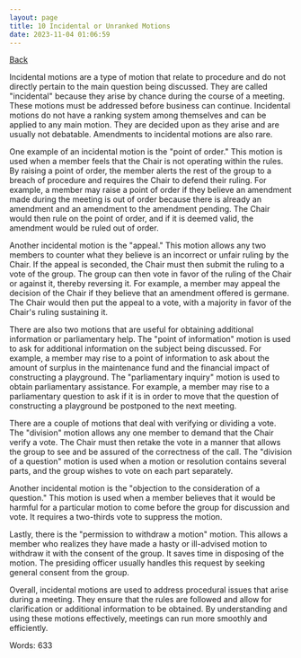 ```yaml
---
layout: page
title: 10 Incidental or Unranked Motions
date: 2023-11-04 01:06:59
---
```


[Back](./)


Incidental motions are a type of motion that relate to procedure and do not directly pertain to the main question being discussed. They are called "incidental" because they arise by chance during the course of a meeting. These motions must be addressed before business can continue. Incidental motions do not have a ranking system among themselves and can be applied to any main motion. They are decided upon as they arise and are usually not debatable. Amendments to incidental motions are also rare.

One example of an incidental motion is the "point of order." This motion is used when a member feels that the Chair is not operating within the rules. By raising a point of order, the member alerts the rest of the group to a breach of procedure and requires the Chair to defend their ruling. For example, a member may raise a point of order if they believe an amendment made during the meeting is out of order because there is already an amendment and an amendment to the amendment pending. The Chair would then rule on the point of order, and if it is deemed valid, the amendment would be ruled out of order.

Another incidental motion is the "appeal." This motion allows any two members to counter what they believe is an incorrect or unfair ruling by the Chair. If the appeal is seconded, the Chair must then submit the ruling to a vote of the group. The group can then vote in favor of the ruling of the Chair or against it, thereby reversing it. For example, a member may appeal the decision of the Chair if they believe that an amendment offered is germane. The Chair would then put the appeal to a vote, with a majority in favor of the Chair's ruling sustaining it.

There are also two motions that are useful for obtaining additional information or parliamentary help. The "point of information" motion is used to ask for additional information on the subject being discussed. For example, a member may rise to a point of information to ask about the amount of surplus in the maintenance fund and the financial impact of constructing a playground. The "parliamentary inquiry" motion is used to obtain parliamentary assistance. For example, a member may rise to a parliamentary question to ask if it is in order to move that the question of constructing a playground be postponed to the next meeting.

There are a couple of motions that deal with verifying or dividing a vote. The "division" motion allows any one member to demand that the Chair verify a vote. The Chair must then retake the vote in a manner that allows the group to see and be assured of the correctness of the call. The "division of a question" motion is used when a motion or resolution contains several parts, and the group wishes to vote on each part separately.

Another incidental motion is the "objection to the consideration of a question." This motion is used when a member believes that it would be harmful for a particular motion to come before the group for discussion and vote. It requires a two-thirds vote to suppress the motion.

Lastly, there is the "permission to withdraw a motion" motion. This allows a member who realizes they have made a hasty or ill-advised motion to withdraw it with the consent of the group. It saves time in disposing of the motion. The presiding officer usually handles this request by seeking general consent from the group.

Overall, incidental motions are used to address procedural issues that arise during a meeting. They ensure that the rules are followed and allow for clarification or additional information to be obtained. By understanding and using these motions effectively, meetings can run more smoothly and efficiently.

Words: 633